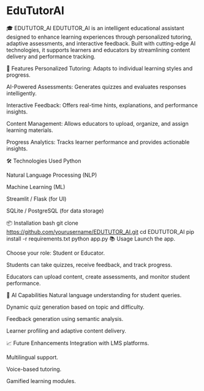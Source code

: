 # EduTutorAI
🎓 EDUTUTOR_AI
EDUTUTOR_AI is an intelligent educational assistant designed to enhance learning experiences through personalized tutoring, adaptive assessments, and interactive feedback. Built with cutting-edge AI technologies, it supports learners and educators by streamlining content delivery and performance tracking.

🚀 Features
Personalized Tutoring: Adapts to individual learning styles and progress.

AI-Powered Assessments: Generates quizzes and evaluates responses intelligently.

Interactive Feedback: Offers real-time hints, explanations, and performance insights.

Content Management: Allows educators to upload, organize, and assign learning materials.

Progress Analytics: Tracks learner performance and provides actionable insights.

🛠️ Technologies Used
Python

Natural Language Processing (NLP)

Machine Learning (ML)

Streamlit / Flask (for UI)

SQLite / PostgreSQL (for data storage)

📦 Installation
bash
git clone https://github.com/yourusername/EDUTUTOR_AI.git
cd EDUTUTOR_AI
pip install -r requirements.txt
python app.py
📚 Usage
Launch the app.

Choose your role: Student or Educator.

Students can take quizzes, receive feedback, and track progress.

Educators can upload content, create assessments, and monitor student performance.

🧠 AI Capabilities
Natural language understanding for student queries.

Dynamic quiz generation based on topic and difficulty.

Feedback generation using semantic analysis.

Learner profiling and adaptive content delivery.

📈 Future Enhancements
Integration with LMS platforms.

Multilingual support.

Voice-based tutoring.

Gamified learning modules.
